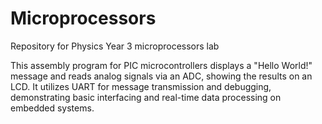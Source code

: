 # Microprocessors
Repository for Physics Year 3 microprocessors lab

This assembly program for PIC microcontrollers displays a "Hello World!" message and reads analog signals via an ADC, showing the results on an LCD. It utilizes UART for message transmission and debugging, demonstrating basic interfacing and real-time data processing on embedded systems.
